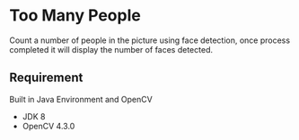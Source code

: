 # Too Many People
Count a number of people in the picture using face detection, 
once process completed it will display the number of faces detected. 

## Requirement
Built in Java Environment and OpenCV
* JDK 8
* OpenCV 4.3.0
